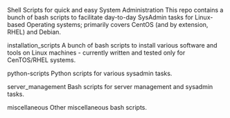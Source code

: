 Shell Scripts for quick and easy System Administration
This repo contains a bunch of bash scripts to facilitate day-to-day SysAdmin tasks
for Linux-based Operating systems; primarily covers CentOS (and by extension, RHEL)
and Debian.

installation_scripts
A bunch of bash scripts to install various software and tools on Linux machines - currently written and tested only for CenTOS/RHEL systems.

python-scripts
Python scripts for various sysadmin tasks.

server_management
Bash scripts for server management and sysadmin tasks.

miscellaneous
Other miscellaneous bash scripts.
